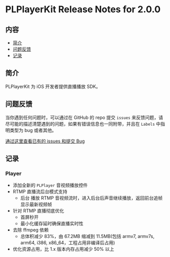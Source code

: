 # PLPlayerKit Release Notes for 2.0.0

## 内容

- [简介](#简介)
- [问题反馈](#问题反馈)
- [记录](#记录)

## 简介

PLPlayerKit 为 iOS 开发者提供直播播放 SDK。

## 问题反馈

当你遇到任何问题时，可以通过在 GitHub 的 repo 提交 ```issues``` 来反馈问题，请尽可能的描述清楚遇到的问题，如果有错误信息也一同附带，并且在 ```Labels``` 中指明类型为 bug 或者其他。

[通过这里查看已有的 issues 和提交 Bug](https://github.com/pili-engineering/PLPlayerKit/issues)

## 记录

### Player

- 添加全新的 `PLPlayer` 音视频播放控件
- RTMP 直播流后台模式支持
	- 后台 播放 RTMP 音视频流时，进入后台后声音继续播放，返回前台追帧显示最新视频帧
- 针对 RTMP 直播彻底优化
	- 首屏秒开
	- 最小化缓存延时确保直播实时性
- 去除 ffmpeg 依赖
	- 总体积减少 83%，由 67.2MB 缩减到 11.5MB(包括 armv7, armv7s, arm64, i386, x86_64，工程占用非编译后占用)
- 优化资源占用，比 1.x 版本内存占用减少 50% 以上
